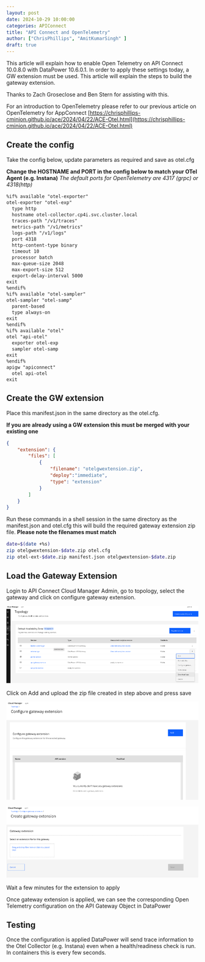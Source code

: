 ```yaml
---
layout: post
date: 2024-10-29 10:00:00
categories: APIConnect
title: "API Connect and OpenTelemetry"
author: ["ChrisPhillips", "AmitKumarSingh" ]
draft: true
---
```


This article will explain how to enable Open Telemetry on API Connect 10.0.8.0 with DataPower 10.6.0.1. In order to apply these settings today, a GW extension must be used. This article will explain the steps to build the gateway extension.

Thanks to Zach Groseclose and Ben Stern for assisting with this.

For an introduction to OpenTelemetry please refer to our previous article on OpenTelemetry for AppConnect [https://chrisphillips-cminion.github.io/ace/2024/04/22/ACE-Otel.html](https://chrisphillips-cminion.github.io/ace/2024/04/22/ACE-Otel.html)

<!--more-->

## Create the config
Take the config below, update parameters as required and save as otel.cfg

**Change the HOSTNAME and PORT in the config below to match your OTel Agent (e.g. Instana)**
*The default ports for OpenTelemetry are 4317 (grpc) or 4318(http)*

```
%if% available "otel-exporter"
otel-exporter "otel-exp"
  type http
  hostname otel-collector.cp4i.svc.cluster.local
  traces-path "/v1/traces"
  metrics-path "/v1/metrics"
  logs-path "/v1/logs"
  port 4318
  http-content-type binary
  timeout 10
  processor batch
  max-queue-size 2048
  max-export-size 512
  export-delay-interval 5000
exit
%endif%
%if% available "otel-sampler"
otel-sampler "otel-samp"
  parent-based
  type always-on
exit
%endif%
%if% available "otel"
otel "api-otel"
  exporter otel-exp
  sampler otel-samp
exit
%endif%
apigw "apiconnect"
  otel api-otel
exit
```

## Create the GW extension

Place this manifest.json in the same directory as the otel.cfg.

**If you are already using a GW extension this must be merged with your existing one**

```json
{
	"extension": {
		"files": [
			{
				"filename": "otelgwextension.zip",
				"deploy":"immediate",
				"type": "extension"
			}
		]
	}
}
```

Run these commands in a shell session in the same directory as the manifest.json and otel.cfg this will build the required gateway extension zip file.
**Please note the filenames must match**

```sh
date=$(date +%s)
zip otelgwextension-$date.zip otel.cfg
zip otel-ext-$date.zip manifest.json otelgwextension-$date.zip
```


## Load the Gateway Extension
Login to API Connect Cloud Manager Admin, go to topology, select the gateway and click on configure gateway extension.


![](/images/otel1.png)

Click on Add and upload the zip file created in step above and press save

![](/images/otel2.png)

![](/images/otel3.png)

Wait a few minutes for the extension to apply

Once gateway extension is applied, we can see the corresponding Open Telemetry configuration on the API Gateway Object in DataPower

## Testing

Once the configuration is applied DataPower will send trace information to the Otel Collector (e.g. Instana) even when a health/readiness check is run.  In containers this is every few seconds.
